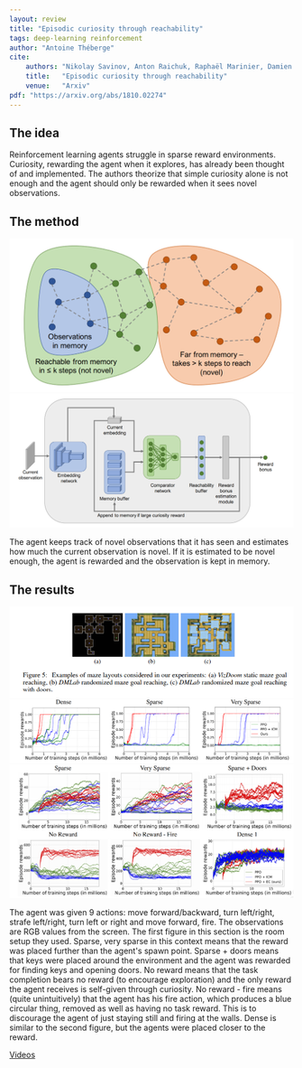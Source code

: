 ```yaml
---
layout: review
title: "Episodic curiosity through reachability"
tags: deep-learning reinforcement
author: "Antoine Théberge"
cite:
    authors: "Nikolay Savinov, Anton Raichuk, Raphaël Marinier, Damien Vincent, Marc Pollefeys, Timothy Lillicrap, Sylvain Gelly"
    title:   "Episodic curiosity through reachability"
    venue:   "Arxiv"
pdf: "https://arxiv.org/abs/1810.02274"
---
```


## The idea

Reinforcement learning agents struggle in sparse reward environments. Curiosity, rewarding the agent when it explores, has already been thought of and implemented. The authors theorize that simple curiosity alone is not enough and the agent should only be rewarded when it sees novel observations.

## The method

![](/deep-learning/images/episodic_curiosity_through_reachability/curiosity.png)
![](/deep-learning/images/episodic_curiosity_through_reachability/model.png)

The agent keeps track of novel observations that it has seen and estimates how much the current observation is novel. If it is estimated to be novel enough, the agent is rewarded and the observation is kept in memory.

## The results
![](/deep-learning/images/episodic_curiosity_through_reachability/rooms.png)
![](/deep-learning/images/episodic_curiosity_through_reachability/convergence.png)
![](/deep-learning/images/episodic_curiosity_through_reachability/reward.png)

The agent was given 9 actions: move forward/backward, turn left/right, strafe left/right, turn left or right and move forward, fire. The observations are RGB values from the screen. The first figure in this section is the room setup they used. Sparse, very sparse in this context means that the reward was placed further than the agent's spawn point. Sparse + doors means that keys were placed around the environment and the agent was rewarded for finding keys and opening doors. No reward means that the task completion bears no reward (to encourage exploration) and the only reward the agent receives is self-given through curiosity. No reward - fire means (quite unintuitively) that the agent has his fire action, which produces a blue circular thing, removed as well as having no task reward. This is to discourage the agent of just staying still and firing at the walls. Dense is similar to the second figure, but the agents were placed closer to the reward.

[Videos](https://sites.google.com/view/episodic-curiosity)





